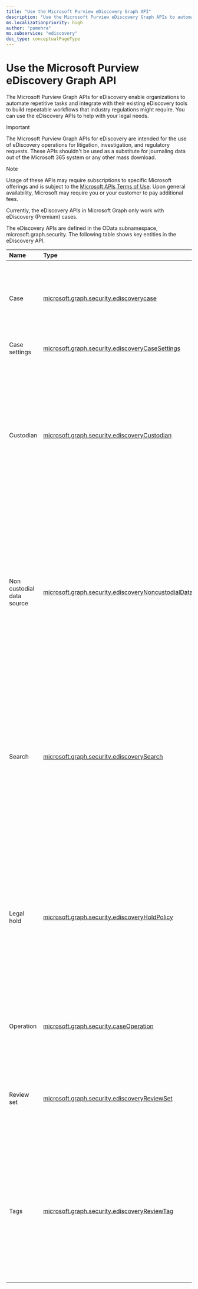```yaml
---
title: "Use the Microsoft Purview eDiscovery Graph API"
description: "Use the Microsoft Purview eDiscovery Graph APIs to automate repetitive tasks and integrate with their existing eDiscovery tools to build repeatable workflows that industry regulations might require."
ms.localizationpriority: high
author: "pamehra"
ms.subservice: "ediscovery"
doc_type: conceptualPageType
---
```


# Use the Microsoft Purview eDiscovery Graph API

The Microsoft Purview Graph APIs for eDiscovery enable organizations to automate repetitive tasks and integrate with their existing eDiscovery tools to build repeatable workflows that industry regulations might require. You can use the eDiscovery APIs to help with your legal needs.

> [!IMPORTANT]
> The Microsoft Purview Graph APIs for eDiscovery are intended for the use of eDiscovery operations for litigation, investigation, and regulatory requests. These APIs shouldn't be used as a substitute for journaling data out of the Microsoft 365 system or any other mass download.

> [!NOTE]
> Usage of these APIs may require subscriptions to specific Microsoft offerings and is subject to the [Microsoft APIs Terms of Use](/legal/microsoft-apis/terms-of-use?context=graph%252fcontext).  Upon general availability, Microsoft may require you or your customer to pay additional fees.
>
> Currently, the eDiscovery APIs in Microsoft Graph only work with eDiscovery (Premium) cases.

<!-- 
>
> To set up application auth, see [Setting up App Authentication for Purview eDiscovery with Microsoft Graph API](../../concepts/security-ediscovery-appauthsetup.md)
-->

The eDiscovery APIs are defined in the OData subnamespace, microsoft.graph.security. The following table shows key entities in the eDiscovery API.

| Name | Type | Use case |
|:---|:---|:---|
| Case | [microsoft.graph.security.ediscoverycase](../resources/security-ediscoverycase.md) | The container for all eDiscovery objects including custodians, holds, searches, review sets, and exports.|
| Case settings |[microsoft.graph.security.ediscoveryCaseSettings](../resources/security-ediscoverycasesettings.md) | Settings associated with the case.|
| Custodian | [microsoft.graph.security.ediscoveryCustodian](../resources/security-ediscoverycustodian.md) | A person and the data they have administrative control over. When custodians are identified, *eDiscovery* can hold, search, cull, and export their data. For details, see [Work with custodians and noncustodial data sources in eDiscovery](/microsoft-365/compliance/managing-custodians).|
| Non custodial data source| [microsoft.graph.security.ediscoveryNoncustodialDataSource](../resources/security-ediscoverynoncustodialdatasource.md) | Data sources to be added to a case without having to associate it to a custodian. When non custodial data sources are identified, eDiscovery can hold, search, cull, and export their data. For details, see [Work with custodians and noncustodial data sources in eDiscovery](/microsoft-365/compliance/managing-custodians).|
| Search | [microsoft.graph.security.ediscoverySearch](../resources/security-ediscoverysearch.md) | Allows you to collect data from the Microsoft 365 live services such as Exchange, SharePoint, and Teams. Source collections can be added to a review set to further cull and eventually export data relevant to your case. For details, see [Collect data for a case in eDiscovery](/microsoft-365/compliance/collecting-data-for-ediscovery).|
| Legal hold| [microsoft.graph.security.ediscoveryHoldPolicy](../resources/security-ediscoveryholdpolicy.md) | Used to hold content for litigation and legal purposes. Legal holds shouldn't be confused with or used as retention holds, which are typically used to comply with government or industry regulations. To learn more, see [Manage holds in eDiscovery](/microsoft-365/compliance/managing-holds).|
| Operation | [microsoft.graph.security.caseOperation](../resources/security-caseoperation.md) | Operations which can be performed on a case like adding to review set, applying tags, and so on.|
| Review set | [microsoft.graph.security.ediscoveryReviewSet](../resources/security-ediscoveryreviewset.md) | The static set of electronically stored information collected for use in a litigation, investigation, or regulatory request.|
| Tags | [microsoft.graph.security.ediscoveryReviewTag](../resources/security-ediscoveryreviewtag.md) | Used in a review set during review or culling to cull responsive data from nonresponsive data, identify privileged content, or generally aid in the review process. To learn more, see [Tag documents in a review set in eDiscovery](/microsoft-365/compliance/tagging-documents).|